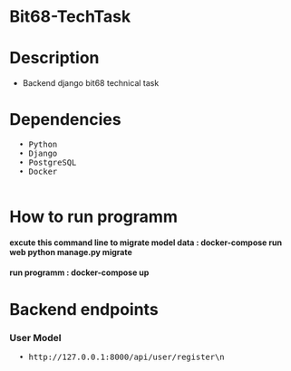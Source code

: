 # Bit68-TechTask

# Description
* Backend django bit68 technical task

# Dependencies
<pre>
  • Python 
  • Django
  • PostgreSQL
  • Docker
  
</pre>

# How to run programm

#### excute this command line to migrate model data : docker-compose run web python manage.py migrate 
#### run programm : docker-compose up

# Backend endpoints 
### User Model

<pre>
  • http://127.0.0.1:8000/api/user/register\n 
  
</pre>
